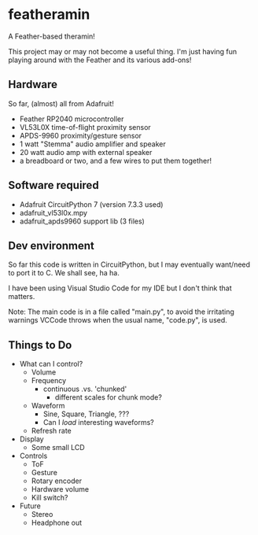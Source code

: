 # featheramin
A Feather-based theramin!

This project may or may not become a useful thing. I'm just having fun playing around with the Feather and its various add-ons!

## Hardware
So far, (almost) all from Adafruit!
 * Feather RP2040 microcontroller
 * VL53L0X time-of-flight proximity sensor
 * APDS-9960 proximity/gesture sensor
 * 1 watt "Stemma" audio amplifier and speaker
 * 20 watt audio amp with external speaker
 * a breadboard or two, and a few wires to put them together!

## Software required
 * Adafruit CircuitPython 7 (version 7.3.3 used)
 * adafruit_vl53l0x.mpy
 * adafruit_apds9960 support lib (3 files)

## Dev environment
So far this code is written in CircuitPython, but I may eventually want/need to port it to C. We shall see, ha ha.

I have been using Visual Studio Code for my IDE but I don't think that matters.

Note: The main code is in a file called "main.py", to avoid the irritating warnings VCCode throws when the usual name, "code.py", is used.


## Things to Do
 * What can I control?
   * Volume
   * Frequency
     * continuous .vs. 'chunked'
       * different scales for chunk mode?
   * Waveform
     * Sine, Square, Triangle, ???
     * Can I *load* interesting waveforms?
   * Refresh rate
 * Display
   * Some small LCD
 * Controls
   * ToF
   * Gesture
   * Rotary encoder
   * Hardware volume
   * Kill switch?
 * Future
   * Stereo
   * Headphone out

